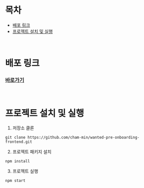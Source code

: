# 목차

- [배포 링크](#배포-링크)
- [프로젝트 설치 및 실행](#프로젝트-설치-및-실행)

<br>

# 배포 링크

### [바로가기](https://wanted-pre-onboarding-frontend-e7me38fp6-cham-min.vercel.app/)

<br>

# 프로젝트 설치 및 실행

1. 저장소 클론

```shell
git clone https://github.com/cham-min/wanted-pre-onboarding-frontend.git
```

2. 프로젝트 패키지 설치

```shell
npm install
```

3. 프로젝트 실행

```shell
npm start
```
